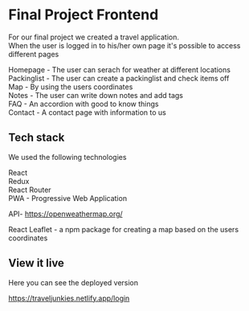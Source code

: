 # Final Project Frontend
For our final project we created a travel application.\
When the user is logged in to his/her own page it's possible to access different pages

Homepage - The user can serach for weather at different locations\
Packinglist - The user can create a packinglist and check items off\
Map - By using the users coordinates\
Notes - The user can write down notes and add tags\
FAQ - An accordion with good to know things\
Contact - A contact page with information to us

## Tech stack
We used the following technologies

React\
Redux\
React Router\
PWA - Progressive Web Application

API- https://openweathermap.org/ 

React Leaflet - a npm package for creating a map based on the users coordinates

## View it live
Here you can see the deployed version

https://traveljunkies.netlify.app/login 
